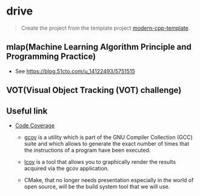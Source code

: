 # drive

> Create the project from the template project [modern-cpp-template](https://github.com/filipdutescu/modern-cpp-template).



## mlap(Machine Learning Algorithm Principle and Programming Practice)
- See https://blog.51cto.com/u_14122493/5751515

## VOT(Visual Object Tracking (VOT) challenge)



## Useful link
- [Code Coverage](https://www.jedsharpsoftware.com/c++/2020/09/16/CPP-CodeCoverage.html)
  - [gcov](https://gcc.gnu.org/onlinedocs/gcc/Gcov.html) is a utility which is part of the GNU Compiler Collection (GCC) suite and which allows to generate the exact number of times that the instructions of a program have been executed. 

  - [lcov](https://ltp.sourceforge.net/coverage/lcov.php) is a tool that allows you to graphically render the results acquired via the gcov application. 

  - CMake, that no longer needs presentation especially in the world of open source, will be the build system tool that we will use.

